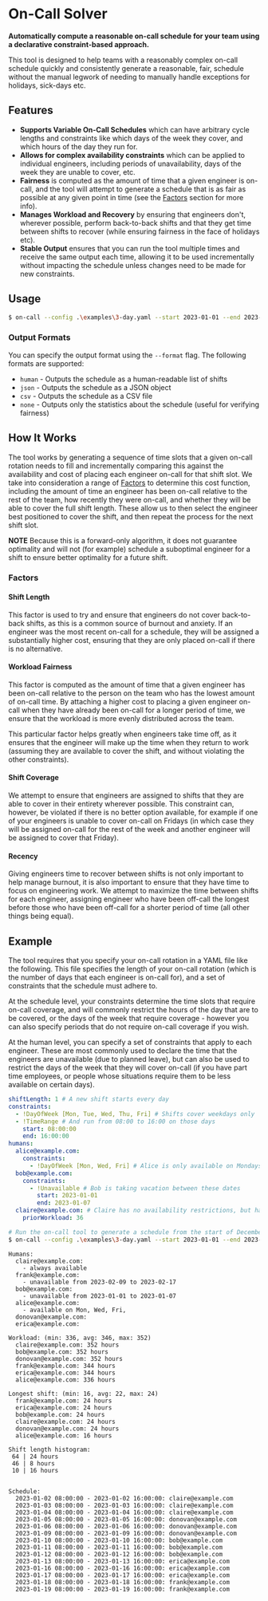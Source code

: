 # On-Call Solver
**Automatically compute a reasonable on-call schedule for your team using a declarative constraint-based approach.**

This tool is designed to help teams with a reasonably complex on-call schedule quickly and consistently
generate a reasonable, fair, schedule without the manual legwork of needing to manually handle exceptions
for holidays, sick-days etc.

## Features
 - **Supports Variable On-Call Schedules** which can have arbitrary cycle lengths and constraints like which days of
   the week they cover, and which hours of the day they run for.
 - **Allows for complex availability constraints** which can be applied to individual engineers, including
   periods of unavailability, days of the week they are unable to cover, etc.
 - **Fairness** is computed as the amount of time that a given engineer is on-call, and the tool will attempt
   to generate a schedule that is as fair as possible at any given point in time (see the [Factors](#factors) section for more info).
 - **Manages Workload and Recovery** by ensuring that engineers don't, wherever possible, perform back-to-back shifts and that they
   get time between shifts to recover (while ensuring fairness in the face of holidays etc).
 - **Stable Output** ensures that you can run the tool multiple times and receive the same output each time, allowing it to be
   used incrementally without impacting the schedule unless changes need to be made for new constraints.

## Usage

```bash
$ on-call --config .\examples\3-day.yaml --start 2023-01-01 --end 2023-12-30 --debug --format json
```

### Output Formats
You can specify the output format using the `--format` flag. The following formats are supported:

 - `human` - Outputs the schedule as a human-readable list of shifts
 - `json` - Outputs the schedule as a JSON object
 - `csv` - Outputs the schedule as a CSV file
 - `none` - Outputs only the statistics about the schedule (useful for verifying fairness)

## How It Works
The tool works by generating a sequence of time slots that a given on-call rotation needs to fill and incrementally comparing this
against the availability and cost of placing each engineer on-call for that shift slot. We take into consideration a range of
[Factors](#factors) to determine this cost function, including the amount of time an engineer has been on-call relative to the rest
of the team, how recently they were on-call, and whether they will be able to cover the full shift length. These allow us to then
select the engineer best positioned to cover the shift, and then repeat the process for the next shift slot.

**NOTE** Because this is a forward-only algorithm, it does not guarantee optimality and will not (for example) schedule a suboptimal
engineer for a shift to ensure better optimality for a future shift.

### Factors

#### Shift Length
This factor is used to try and ensure that engineers do not cover back-to-back shifts, as this is a common source of burnout and
anxiety. If an engineer was the most recent on-call for a schedule, they will be assigned a substantially higher cost, ensuring that
they are only placed on-call if there is no alternative.

#### Workload Fairness
This factor is computed as the amount of time that a given engineer has been on-call relative to the person on the team who has
the lowest amount of on-call time. By attaching a higher cost to placing a given engineer on-call when they have already been on-call
for a longer period of time, we ensure that the workload is more evenly distributed across the team.

This particular factor helps greatly when engineers take time off, as it ensures that the engineer will make up the time when they
return to work (assuming they are available to cover the shift, and without violating the other constraints).

#### Shift Coverage
We attempt to ensure that engineers are assigned to shifts that they are able to cover in their entirety wherever possible.
This constraint can, however, be violated if there is no better option available, for example if one of your engineers is unable
to cover on-call on Fridays (in which case they will be assigned on-call for the rest of the week and another engineer will be
assigned to cover that Friday).

#### Recency
Giving engineers time to recover between shifts is not only important to help manage burnout, it is also important to ensure that
they have time to focus on engineering work. We attempt to maximize the time between shifts for each engineer, assigning engineer
who have been off-call the longest before those who have been off-call for a shorter period of time (all other things being equal).

## Example
The tool requires that you specify your on-call rotation in a YAML file like the following. This file specifies the length of
your on-call rotation (which is the number of days that each engineer is on-call for), and a set of constraints that the schedule
must adhere to.

At the schedule level, your constraints determine the time slots that require on-call coverage, and will commonly restrict the
hours of the day that are to be covered, or the days of the week that require coverage - however you can also specify periods that
do not require on-call coverage if you wish.

At the human level, you can specify a set of constraints that apply to each engineer. These are most commonly used to declare the
time that the engineers are unavailable (due to planned leave), but can also be used to restrict the days of the week that they
will cover on-call (if you have part time employees, or people whose situations require them to be less available on certain days).

```yaml
shiftLength: 1 # A new shift starts every day
constraints:
  - !DayOfWeek [Mon, Tue, Wed, Thu, Fri] # Shifts cover weekdays only
  - !TimeRange # And run from 08:00 to 16:00 on those days
    start: 08:00:00
    end: 16:00:00
humans:
  alice@example.com:
    constraints:
      - !DayOfWeek [Mon, Wed, Fri] # Alice is only available on Mondays, Wednesdays and Fridays
  bob@example.com:
    constraints:
      - !Unavailable # Bob is taking vacation between these dates
        start: 2023-01-01
        end: 2023-01-07
  claire@example.com: # Claire has no availability restrictions, but had previously covered extra shifts totalling 36 hours
    priorWorkload: 36
```

```bash
# Run the on-call tool to generate a schedule from the start of December until March
$ on-call --config .\examples\3-day.yaml --start 2023-01-01 --end 2023-12-30
```

```
Humans:
  claire@example.com:
    - always available
  frank@example.com:
    - unavailable from 2023-02-09 to 2023-02-17
  bob@example.com:
    - unavailable from 2023-01-01 to 2023-01-07
  alice@example.com:
    - available on Mon, Wed, Fri,
  donovan@example.com:
  erica@example.com:

Workload: (min: 336, avg: 346, max: 352)
  claire@example.com: 352 hours
  bob@example.com: 352 hours
  donovan@example.com: 352 hours
  frank@example.com: 344 hours
  erica@example.com: 344 hours
  alice@example.com: 336 hours

Longest shift: (min: 16, avg: 22, max: 24)
  frank@example.com: 24 hours
  erica@example.com: 24 hours
  bob@example.com: 24 hours
  claire@example.com: 24 hours
  donovan@example.com: 24 hours
  alice@example.com: 16 hours

Shift length histogram:
 64 | 24 hours
 46 | 8 hours
 10 | 16 hours


Schedule:
  2023-01-02 08:00:00 - 2023-01-02 16:00:00: claire@example.com
  2023-01-03 08:00:00 - 2023-01-03 16:00:00: claire@example.com
  2023-01-04 08:00:00 - 2023-01-04 16:00:00: claire@example.com
  2023-01-05 08:00:00 - 2023-01-05 16:00:00: donovan@example.com
  2023-01-06 08:00:00 - 2023-01-06 16:00:00: donovan@example.com
  2023-01-09 08:00:00 - 2023-01-09 16:00:00: donovan@example.com
  2023-01-10 08:00:00 - 2023-01-10 16:00:00: bob@example.com
  2023-01-11 08:00:00 - 2023-01-11 16:00:00: bob@example.com
  2023-01-12 08:00:00 - 2023-01-12 16:00:00: bob@example.com
  2023-01-13 08:00:00 - 2023-01-13 16:00:00: erica@example.com
  2023-01-16 08:00:00 - 2023-01-16 16:00:00: erica@example.com
  2023-01-17 08:00:00 - 2023-01-17 16:00:00: erica@example.com
  2023-01-18 08:00:00 - 2023-01-18 16:00:00: frank@example.com
  2023-01-19 08:00:00 - 2023-01-19 16:00:00: frank@example.com
```
